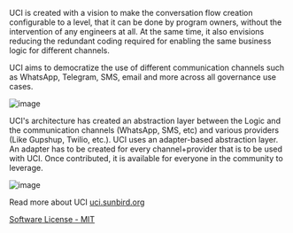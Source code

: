 UCI is created with a vision to make the conversation flow creation configurable to a level, that it can be done by program owners, without the intervention of any engineers at all. At the same time, it also envisions reducing the redundant coding required for enabling the same business logic for different channels. 

UCI aims to democratize the use of different communication channels such as WhatsApp, Telegram, SMS, email and more across all governance use cases.

![image](https://user-images.githubusercontent.com/25716415/185061819-b180e0fd-bd6d-4bc3-a65e-0a9041055164.png)

UCI's architecture has created an abstraction layer between the Logic and the communication channels (WhatsApp, SMS, etc) and various providers (Like Gupshup, Twilio, etc.). UCI uses an adapter-based abstraction layer. An adapter has to be created for every channel+provider that is to be used with UCI. Once contributed, it is available for everyone in the community to leverage.

![image](https://user-images.githubusercontent.com/25716415/185061964-ecb34658-345a-432a-a8ec-821db0f396b0.png)

Read more about UCI [uci.sunbird.org](https://uci.sunbird.org/)

[Software License - MIT](https://uci.sunbird.org/engage/software-license)
